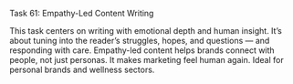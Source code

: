 Task 61: Empathy-Led Content Writing

This task centers on writing with emotional depth and human insight. It’s about tuning into the reader’s struggles, hopes, and questions — and responding with care. Empathy-led content helps brands connect with people, not just personas. It makes marketing feel human again. Ideal for personal brands and wellness sectors.
